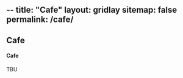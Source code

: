 --
title: "Cafe"
layout: gridlay
sitemap: false
permalink: /cafe/
---

<style>
img{
  border-radius: 10px;
}
.col-md-3 {
  margin-top:10px;
  margin-bottom:10px;
  padding:0px;
  display:block;
  overflow:hidden;
  text-align:center;
  display: table-cell;
  background: white;
  border-radius: 20px;
  height: auto;
}
iframe {
  margin:0;
  padding:0;
  width: 175px;
  display: inline;
  vertical-align: middle;
}
</style>

## Cafe

<div class="jumbotron">
<div class="col-md-12 col-sm-12">
<h4> Cafe</h4>

 TBU
 
    
   
</div>
</div>
